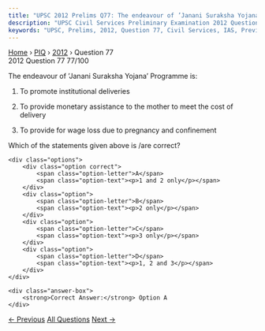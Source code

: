 ```yaml
---
title: "UPSC 2012 Prelims Q77: The endeavour of ’Janani Suraksha Yojana’ Programme is: 1. T..."
description: "UPSC Civil Services Preliminary Examination 2012 Question 77 with options and answer"
keywords: "UPSC, Prelims, 2012, Question 77, Civil Services, IAS, Previous Year Questions"
---
```


<nav class="breadcrumb">
    <a href="../../">Home</a>
    <span>›</span>
    <a href="../">PIQ</a>
    <span>›</span>
    <a href="./">2012</a>
    <span>›</span>
    <span>Question 77</span>
</nav>

<div class="question-header">
    <div class="question-meta">
        <span class="year-badge">2012</span>
        <span class="question-number">Question 77</span>
        <span class="progress">77/100</span>
    </div>
    <div class="progress-bar">
        <div class="progress-fill" style="width: 77.0%"></div>
    </div>
</div>

<div class="question-content">
    <div class="question-text">
        <p>The endeavour of ’Janani Suraksha Yojana’ Programme is:</p>
<ol>
<li>
<p>To promote institutional deliveries</p>
</li>
<li>
<p>To provide monetary assistance to the mother to meet the cost of delivery</p>
</li>
<li>
<p>To provide for wage loss due to pregnancy and confinement</p>
</li>
</ol>
<p>Which of the statements given above is /are correct?</p>
    </div>
    
    <div class="options">
        <div class="option correct">
            <span class="option-letter">A</span>
            <span class="option-text"><p>1 and 2 only</p></span>
        </div>
        <div class="option">
            <span class="option-letter">B</span>
            <span class="option-text"><p>2 only</p></span>
        </div>
        <div class="option">
            <span class="option-letter">C</span>
            <span class="option-text"><p>3 only</p></span>
        </div>
        <div class="option">
            <span class="option-letter">D</span>
            <span class="option-text"><p>1, 2 and 3</p></span>
        </div>
    </div>

    <div class="answer-box">
        <strong>Correct Answer:</strong> Option A
    </div>
</div>

<div class="question-nav">
    <a href="../q076-in-india-other-than-ensuring-that-public-funds-are/" class="nav-btn prev">← Previous</a>
    <a href="../" class="nav-btn center">All Questions</a>
    <a href="../q078-the-prime-minister-of-india-at-the-time-of-hisher/" class="nav-btn next">Next →</a>
</div>
